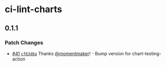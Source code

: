 # ci-lint-charts

## 0.1.1

### Patch Changes

- [#41](https://github.com/smartcontractkit/.github/pull/41)
  [`cf63d8a`](https://github.com/smartcontractkit/.github/commit/cf63d8a65475ef38308601b72c1021d986394749)
  Thanks [@momentmaker](https://github.com/momentmaker)! - Bump version for
  chart-testing-action
